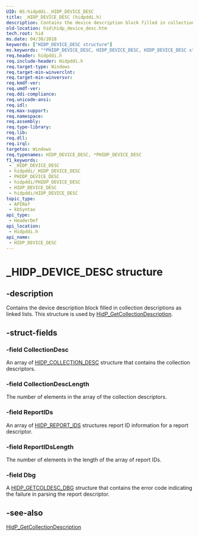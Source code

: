 ```yaml
---
UID: NS:hidpddi._HIDP_DEVICE_DESC
title: _HIDP_DEVICE_DESC (hidpddi.h)
description: Contains the device description block filled in collection descriptions as linked lists. This structure is used by HidP_GetCollectionDescription.
old-location: hid\hidp_device_desc.htm
tech.root: hid
ms.date: 04/30/2018
keywords: ["HIDP_DEVICE_DESC structure"]
ms.keywords: "*PHIDP_DEVICE_DESC, HIDP_DEVICE_DESC, HIDP_DEVICE_DESC structure [Human Input Devices], PHIDP_DEVICE_DESC, PHIDP_DEVICE_DESC structure pointer [Human Input Devices], _HIDP_DEVICE_DESC, hid.hidp_device_desc, hidpddi/HIDP_DEVICE_DESC, hidpddi/PHIDP_DEVICE_DESC"
req.header: hidpddi.h
req.include-header: Hidpddi.h
req.target-type: Windows
req.target-min-winverclnt: 
req.target-min-winversvr: 
req.kmdf-ver: 
req.umdf-ver: 
req.ddi-compliance: 
req.unicode-ansi: 
req.idl: 
req.max-support: 
req.namespace: 
req.assembly: 
req.type-library: 
req.lib: 
req.dll: 
req.irql: 
targetos: Windows
req.typenames: HIDP_DEVICE_DESC, *PHIDP_DEVICE_DESC
f1_keywords:
 - _HIDP_DEVICE_DESC
 - hidpddi/_HIDP_DEVICE_DESC
 - PHIDP_DEVICE_DESC
 - hidpddi/PHIDP_DEVICE_DESC
 - HIDP_DEVICE_DESC
 - hidpddi/HIDP_DEVICE_DESC
topic_type:
 - APIRef
 - kbSyntax
api_type:
 - HeaderDef
api_location:
 - Hidpddi.h
api_name:
 - HIDP_DEVICE_DESC
---
```


# _HIDP_DEVICE_DESC structure


## -description

Contains the device description block filled in
                         collection descriptions as linked lists. This structure is used by <a href="/windows-hardware/drivers/ddi/hidpddi/nf-hidpddi-hidp_getcollectiondescription">HidP_GetCollectionDescription</a>.

## -struct-fields

### -field CollectionDesc

An array of  <a href="/windows-hardware/drivers/ddi/hidpddi/ns-hidpddi-_hidp_collection_desc">HIDP_COLLECTION_DESC</a> structure that contains the collection descriptors.

### -field CollectionDescLength

The number of elements in the array of the collection descriptors.

### -field ReportIDs

An array of <a href="/windows-hardware/drivers/ddi/hidpddi/ns-hidpddi-_hidp_report_ids">HIDP_REPORT_IDS</a> structures report ID information for a report descriptor.

### -field ReportIDsLength

The number of elements in the length of the array of report IDs.

### -field Dbg

A <a href="/windows-hardware/drivers/ddi/hidpddi/ns-hidpddi-_hidp_getcoldesc_dbg">HIDP_GETCOLDESC_DBG</a> structure that contains the error code indicating the failure in parsing the report 
                                      descriptor.

## -see-also

<a href="/windows-hardware/drivers/ddi/hidpddi/nf-hidpddi-hidp_getcollectiondescription">HidP_GetCollectionDescription</a>
